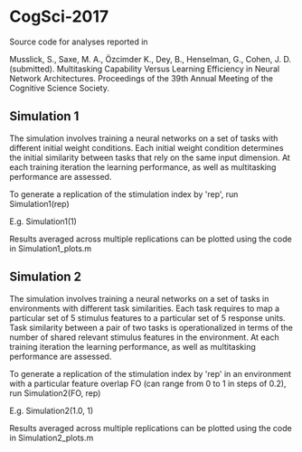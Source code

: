 # CogSci-2017

Source code for analyses reported in

Musslick, S., Saxe, M. A., Özcimder K., Dey, B., Henselman, G., Cohen, J. D. (submitted). Multitasking Capability Versus Learning Efficiency in Neural Network Architectures. Proceedings of the 39th Annual Meeting of the Cognitive Science Society.

## Simulation 1

The simulation involves training a neural networks on a set of tasks with
different initial weight conditions. Each initial weight condition
determines the initial similarity between tasks that rely on the same
input dimension. At each training iteration the learning performance, as
well as multitasking performance are assessed.

To generate a replication of the stimulation index by 'rep', run
Simulation1(rep)

E.g. Simulation1(1)

Results averaged across multiple replications can be plotted using the code in
Simulation1_plots.m

## Simulation 2

The simulation involves training a neural networks on a set of tasks in
environments with different task similarities. Each task requires to map
a particular set of 5 stimulus features to a particular set of 5 response 
units. Task similarity between a pair of two tasks is operationalized in 
terms of the number of shared relevant stimulus features in the
environment. At each training iteration the learning performance, as
well as multitasking performance are assessed.

To generate a replication of the stimulation index by 'rep' in an environment with a particular feature overlap FO (can range  from 0 to 1 in steps of 0.2), run Simulation2(FO, rep)

E.g. Simulation2(1.0, 1)

Results averaged across multiple replications can be plotted using the code in
Simulation2_plots.m
